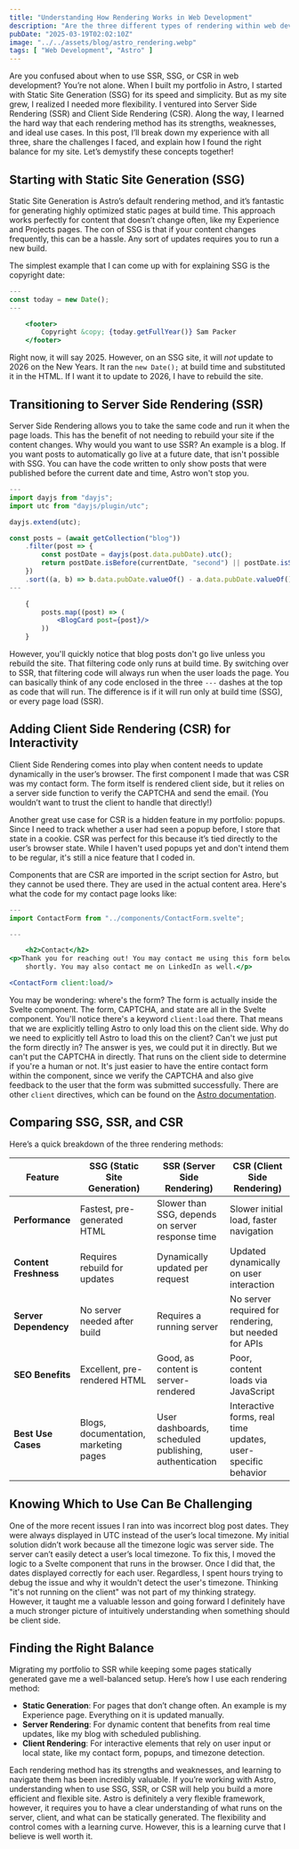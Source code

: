 ```yaml
---
title: "Understanding How Rendering Works in Web Development"
description: "Are the three different types of rendering within web development confusing you? Read this post to demystify this crucial knowledge."
pubDate: "2025-03-19T02:02:10Z"
image: "../../assets/blog/astro_rendering.webp"
tags: [ "Web Development", "Astro" ]
---
```


Are you confused about when to use SSR, SSG, or CSR in web development? You’re not alone. When I built my portfolio in Astro, I started with Static Site Generation (SSG) for its speed and simplicity. But as my site grew, I realized I needed more flexibility. I ventured into Server Side Rendering (SSR) and Client Side Rendering (CSR). Along the way, I learned the hard way that each rendering method has its strengths, weaknesses, and ideal use cases. In this post, I’ll break down my experience with all three, share the challenges I faced, and explain how I found the right balance for my site. Let’s demystify these concepts together!

## Starting with Static Site Generation (SSG)

Static Site Generation is Astro’s default rendering method, and it’s fantastic for generating highly optimized static pages at build time. This approach works perfectly for content that doesn’t change often, like my Experience and Projects pages. The con of SSG is that if your content changes frequently, this can be a hassle. Any sort of updates requires you to run a new build.

The simplest example that I can come up with for explaining SSG is the copyright date:

```jsx
---
const today = new Date();
---

    <footer>
        Copyright &copy; {today.getFullYear()} Sam Packer
    </footer>
```

Right now, it will say 2025. However, on an SSG site, it will *not* update to 2026 on the New Years. It ran the `new Date();` at build time and substituted it in the HTML. If I want it to update to 2026, I have to rebuild the site.

## Transitioning to Server Side Rendering (SSR)

Server Side Rendering allows you to take the same code and run it when the page loads. This has the benefit of not needing to rebuild your site if the content changes. Why would you want to use SSR? An example is a blog. If you want posts to automatically go live at a future date, that isn't possible with SSG. You can have the code written to only show posts that were published before the current date and time, Astro won't stop you.

```jsx
---
import dayjs from "dayjs";
import utc from "dayjs/plugin/utc";

dayjs.extend(utc);

const posts = (await getCollection("blog"))
    .filter(post => {
        const postDate = dayjs(post.data.pubDate).utc();
        return postDate.isBefore(currentDate, "second") || postDate.isSame(currentDate, "second");
    })
    .sort((a, b) => b.data.pubDate.valueOf() - a.data.pubDate.valueOf());
---

    {
        posts.map((post) => (
            <BlogCard post={post}/>
        ))
    }
```

However, you'll quickly notice that blog posts don't go live unless you rebuild the site. That filtering code only runs at build time. By switching over to SSR, that filtering code will always run when the user loads the page. You can basically think of any code enclosed in the three `---` dashes at the top as code that will run. The difference is if it will run only at build time (SSG), or every page load (SSR).

## Adding Client Side Rendering (CSR) for Interactivity

Client Side Rendering comes into play when content needs to update dynamically in the user’s browser. The first component I made that was CSR was my contact form. The form itself is rendered client side, but it relies on a server side function to verify the CAPTCHA and send the email. (You wouldn’t want to trust the client to handle that directly!)

Another great use case for CSR is a hidden feature in my portfolio: popups. Since I need to track whether a user had seen a popup before, I store that state in a cookie. CSR was perfect for this because it’s tied directly to the user’s browser state. While I haven't used popups yet and don't intend them to be regular, it's still a nice feature that I coded in.

Components that are CSR are imported in the script section for Astro, but they cannot be used there. They are used in the actual content area. Here's what the code for my contact page looks like:

```jsx
---
import ContactForm from "../components/ContactForm.svelte";

---

    <h2>Contact</h2>
<p>Thank you for reaching out! You may contact me using this form below. I will get back to you
    shortly. You may also contact me on LinkedIn as well.</p>

<ContactForm client:load/>
```

You may be wondering: where's the form? The form is actually inside the Svelte component. The form, CAPTCHA, and state are all in the Svelte component. You'll notice there's a keyword `client:load` there. That means that we are explicitly telling Astro to only load this on the client side. Why do we need to explicitly tell Astro to load this on the client? Can't we just put the form directly in? The answer is yes, we could put it in directly. But we can't put the CAPTCHA in directly. That runs on the client side to determine if you're a human or not. It's just easier to have the entire contact form within the component, since we verify the CAPTCHA and also give feedback to the user that the form was submitted successfully. There are other `client` directives, which can be found on the [Astro documentation](https://docs.astro.build/en/reference/directives-reference/#client-directives).

## Comparing SSG, SSR, and CSR

Here’s a quick breakdown of the three rendering methods:

| Feature               | SSG (Static Site Generation)          | SSR (Server Side Rendering)                           | CSR (Client Side Rendering)                                  |
|-----------------------|---------------------------------------|-------------------------------------------------------|--------------------------------------------------------------|
| **Performance**       | Fastest, pre-generated HTML           | Slower than SSG, depends on server response time      | Slower initial load, faster navigation                       |
| **Content Freshness** | Requires rebuild for updates          | Dynamically updated per request                       | Updated dynamically on user interaction                      |
| **Server Dependency** | No server needed after build          | Requires a running server                             | No server required for rendering, but needed for APIs        |
| **SEO Benefits**      | Excellent, pre-rendered HTML          | Good, as content is server-rendered                   | Poor, content loads via JavaScript                           |
| **Best Use Cases**    | Blogs, documentation, marketing pages | User dashboards, scheduled publishing, authentication | Interactive forms, real time updates, user-specific behavior |

## Knowing Which to Use Can Be Challenging

One of the more recent issues I ran into was incorrect blog post dates. They were always displayed in UTC instead of the user’s local timezone. My initial solution didn’t work because all the timezone logic was server side. The server can’t easily detect a user’s local timezone. To fix this, I moved the logic to a Svelte component that runs in the browser. Once I did that, the dates displayed correctly for each user. Regardless, I spent hours trying to debug the issue and why it wouldn't detect the user's timezone. Thinking "it's not running on the client" was not part of my thinking strategy. However, it taught me a valuable lesson and going forward I definitely have a much stronger picture of intuitively understanding when something should be client side.

## Finding the Right Balance

Migrating my portfolio to SSR while keeping some pages statically generated gave me a well-balanced setup. Here’s how I use each rendering method:

- **Static Generation**: For pages that don’t change often. An example is my Experience page. Everything on it is updated manually.
- **Server Rendering**: For dynamic content that benefits from real time updates, like my blog with scheduled publishing.
- **Client Rendering**: For interactive elements that rely on user input or local state, like my contact form, popups, and timezone detection.

Each rendering method has its strengths and weaknesses, and learning to navigate them has been incredibly valuable. If you’re working with Astro, understanding when to use SSG, SSR, or CSR will help you build a more efficient and flexible site. Astro is definitely a very flexible framework, however, it requires you to have a clear understanding of what runs on the server, client, and what can be statically generated. The flexibility and control comes with a learning curve. However, this is a learning curve that I believe is well worth it.